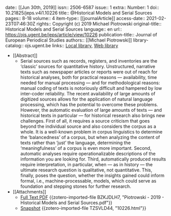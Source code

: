 date:: [[Jun 30th, 2019]]
issn:: 2506-6587
issue:: 1
extra:: Number: 1
doi:: 10.21825/jeps.v4i1.10226
title:: @Historical Models and Serial Sources
pages:: 8-18
volume:: 4
item-type:: [[journalArticle]]
access-date:: 2021-02-23T07:46:30Z
rights:: Copyright (c) 2019 Michael Piotrowski
original-title:: Historical Models and Serial Sources
language:: en
url:: https://ojs.ugent.be/jeps/article/view/10226
publication-title:: Journal of European Periodical Studies
authors:: [[Michael Piotrowski]]
library-catalog:: ojs.ugent.be
links:: [Local library](zotero://select/groups/2386895/items/HLB5WM5R), [Web library](https://www.zotero.org/groups/2386895/items/HLB5WM5R)

- [[Abstract]]
	- Serial sources such as records, registers, and inventories are the ‘classic’ sources for quantitative history. Unstructured, narrative texts such as newspaper articles or reports were out of reach for historical analyses, both for practical reasons — availability, time needed for manual processing — and for methodological reasons: manual coding of texts is notoriously difficult and hampered by low inter-coder reliability. The recent availability of large amounts of digitized sources allows for the application of natural language processing, which has the potential to overcome these problems. However, the automatic evaluation of large amounts of texts — and historical texts in particular — for historical research also brings new challenges. First of all, it requires a source criticism that goes beyond the individual source and also considers the corpus as a whole. It is a well-known problem in corpus linguistics to determine the ‘balancedness’ of a corpus, but when analyzing the content of texts rather than ‘just’ the language, determining the ‘meaningfulness’ of a corpus is even more important. Second, automatic analyses require operationalizable descriptions of the information you are looking for. Third, automatically produced results require interpretation, in particular, when — as in history — the ultimate research question is qualitative, not quantitative. This, finally, poses the question, whether the insights gained could inform formal, i.e., machine-processable, models, which could serve as foundation and stepping stones for further research.
- [[Attachments]]
	- [Full Text PDF](https://ojs.ugent.be/jeps/article/download/10226/11228) {{zotero-imported-file BZKJDLH7, "Piotrowski - 2019 - Historical Models and Serial Sources.pdf"}}
	- [Snapshot](https://ojs.ugent.be/jeps/article/view/10226) {{zotero-imported-file TZSVLD44, "10226.html"}}